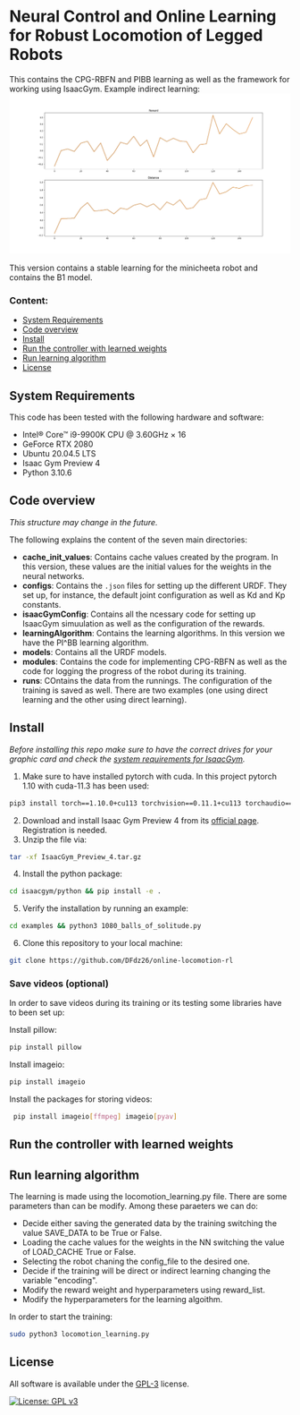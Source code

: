 # Neural Control and Online Learning for Robust Locomotion of Legged Robots

This contains the CPG-RBFN and PIBB learning as well as the framework for working using IsaacGym. Example indirect learning:
![Indirect learning](runs/imgs/graph_minicheeta_indirect_learning.png)

This version contains a stable learning for the minicheeta robot and contains the B1 model.

### Content:
- [System Requirements](#system-requirements)
- [Code overview](#code-overview)
- [Install](#install)
- [Run the controller with learned weights](#run-the-controller-with-learned-weights)
- [Run learning algorithm](#run-learning-algorithm)
- [License](#license)

## System Requirements
This code has been tested with the following hardware and software:
- Intel® Core™ i9-9900K CPU @ 3.60GHz × 16
- GeForce RTX 2080
- Ubuntu 20.04.5 LTS
- Isaac Gym Preview 4
- Python 3.10.6

## Code overview

_This structure may change in the future._

The following explains the content of the seven main directories:
- **cache_init_values**: 
Contains cache values created by the program. In this version, these values are the initial values for the weights in the neural networks. 
- **configs**:
Contains the `.json` files for setting up the different URDF. They set up, for instance, the default joint configuration as well as Kd and Kp constants.
- **isaacGymConfig**:
Contains all the ncessary code for setting up IsaacGym simuulation as well as the configuration of the rewards.
- **learningAlgorithm**:
Contains the learning algorithms. In this version we have the PI^BB learning algorithm.
- **models**:
Contains all the URDF models.
- **modules**:
Contains the code for implementing CPG-RBFN as well as the code for logging the progress of the robot during its training.
- **runs**:
COntains the data from the runnings. The configuration of the training is saved as well. There are two examples (one using direct learning and the other using direct learning).

## Install

_Before installing this repo make sure to have the correct drives for your graphic card and check the [system requirements for IsaacGym](https://docs.omniverse.nvidia.com/app_isaacsim/app_isaacsim/requirements.html)._

1. Make sure to have installed pytorch with cuda. In this project pytorch 1.10 with cuda-11.3 has been used:

```bash
pip3 install torch==1.10.0+cu113 torchvision==0.11.1+cu113 torchaudio==0.10.0+cu113 -f https://download.pytorch.org/whl/cu113/torch_stable.html
```

2. Download and install Isaac Gym Preview 4 from its [official page](https://developer.nvidia.com/isaac-gym). Registration is needed.
3. Unzip the file via:

```bash
tar -xf IsaacGym_Preview_4.tar.gz
```

4. Install the python package:

```bash
cd isaacgym/python && pip install -e .
```

5. Verify the installation by running an example:

```bash
cd examples && python3 1080_balls_of_solitude.py
```

6. Clone this repository to your local machine:

```bash
git clone https://github.com/DFdz26/online-locomotion-rl
```

### Save videos (optional)

In order to save videos during its training or its testing some libraries have to been set up:

Install pillow:
```bash
pip install pillow
```

Install imageio:
```bash
pip install imageio
```

Install the packages for storing videos:
```bash
 pip install imageio[ffmpeg] imageio[pyav]
```

## Run the controller with learned weights

## Run learning algorithm

The learning is made using the locomotion_learning.py file.
There are some parameters than can be modify. Among these paraeters we can do:

- Decide either saving the generated data by the training switching the value SAVE_DATA to be True or False. 
- Loading the cache values for the weights in the NN switching the value of LOAD_CACHE True or False. 
- Selecting the robot chaning the config_file to the desired one. 
- Decide if the training will be direct or indirect learning changing the variable "encoding".
- Modify the reward weight and hyperparameters using reward_list.
- Modify the hyperparameters for the learning algoithm.

In order to start the training:

```bash
sudo python3 locomotion_learning.py
```

## License
All software is available under the [GPL-3](http://www.gnu.org/licenses/gpl.html) license.

[![License: GPL v3](https://img.shields.io/badge/License-GPL%20v3-blue.svg)](https://www.gnu.org/licenses/gpl-3.0)
